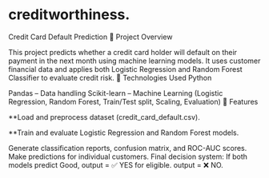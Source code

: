 # creditworthiness.

Credit Card Default Prediction
📌 Project Overview

This project predicts whether a credit card holder will default on their payment in the next month using machine learning models. It uses customer financial data and applies both Logistic Regression and Random Forest Classifier to evaluate credit risk.
🚀 Technologies Used
Python

Pandas – Data handling
Scikit-learn – Machine Learning (Logistic Regression, Random Forest, Train/Test split, Scaling, Evaluation)
🔑 Features

**Load and preprocess dataset (credit_card_default.csv).

**Train and evaluate Logistic Regression and Random Forest models.

Generate classification reports, confusion matrix, and ROC-AUC scores.
Make predictions for individual customers.
Final decision system:
If both models predict Good, output = ✅ YES for eligible.
output = ❌ NO.
